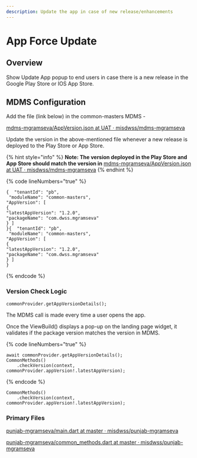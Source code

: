 ```yaml
---
description: Update the app in case of new release/enhancements
---
```


# App Force Update

## Overview <a href="#overview" id="overview"></a>

Show Update App popup to end users in case there is a new release in the Google Play Store or IOS App Store.

## MDMS Configuration <a href="#mdms-configuration" id="mdms-configuration"></a>

Add the file (link below) in the common-masters MDMS -

[<img src="https://github.com/fluidicon.png" alt="" data-size="line">mdms-mgramseva/AppVersion.json at UAT · misdwss/mdms-mgramseva](https://github.com/misdwss/mdms-mgramseva/blob/UAT/data/pb/common-masters/AppVersion.json)

Update the version in the above-mentioned file whenever a new release is deployed to the Play Store or App Store.

{% hint style="info" %}
**Note: The version deployed in the Play Store and App Store should match the version in** [<img src="https://github.com/fluidicon.png" alt="" data-size="line">mdms-mgramseva/AppVersion.json at UAT · misdwss/mdms-mgramseva](https://github.com/misdwss/mdms-mgramseva/blob/UAT/data/pb/common-masters/AppVersion.json)
{% endhint %}

{% code lineNumbers="true" %}
```
{  "tenantId": "pb", 
 "moduleName": "common-masters",  
"AppVersion": [    
{      
"latestAppVersion": "1.2.0",      
"packageName": "com.dwss.mgramseva"    
} ]  
}{  "tenantId": "pb", 
 "moduleName": "common-masters",  
"AppVersion": [    
{      
"latestAppVersion": "1.2.0",      
"packageName": "com.dwss.mgramseva"    
} ]  
}
```
{% endcode %}

### **Version Check Logic**&#x20;

```
commonProvider.getAppVersionDetails();
```

The MDMS call is made every time a user opens the app.

Once the ViewBuild() displays a pop-up on the landing page widget, it validates if the package version matches the version in MDMS.

{% code lineNumbers="true" %}
```
await commonProvider.getAppVersionDetails();
CommonMethods()
    .checkVersion(context, commonProvider.appVersion!.latestAppVersion);
```
{% endcode %}

```
CommonMethods()
    .checkVersion(context, commonProvider.appVersion!.latestAppVersion);
```

### Primary Files <a href="#primary-files" id="primary-files"></a>

[<img src="https://github.com/fluidicon.png" alt="" data-size="line">punjab-mgramseva/main.dart at master · misdwss/punjab-mgramseva](https://github.com/misdwss/punjab-mgramseva/blob/master/frontend/mgramseva/lib/main.dart)

[<img src="https://github.com/fluidicon.png" alt="" data-size="line">punjab-mgramseva/common\_methods.dart at master · misdwss/punjab-mgramseva](https://github.com/misdwss/punjab-mgramseva/blob/master/frontend/mgramseva/lib/utils/common\_methods.dart)

